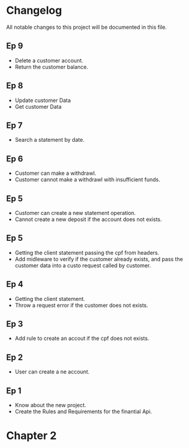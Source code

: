 # Changelog

All notable changes to this project will be documented in this file.

## Ep 9

- Delete a customer account.
- Return the customer balance.

## Ep 8

- Update customer Data
- Get customer Data

## Ep 7

- Search a statement by date.

## Ep 6

- Customer can make a withdrawl.
- Customer cannot make a withdrawl with insufficient funds.

## Ep 5

- Customer can create a new statement operation.
- Cannot create a new deposit if the account does not exists.

## Ep 5

- Getting the client statement passing the cpf from headers.
- Add midleware to verify if the customer already exists, and pass the customer data into a custo request called by customer.

## Ep 4

- Getting the client statement.
- Throw a request error if the customer does not exists.

## Ep 3

- Add rule to create an accout if the cpf does not exists.

## Ep 2

- User can create a ne account.

## Ep 1

- Know about the new project.
- Create the Rules and Requirements for the finantial Api.

# Chapter 2
